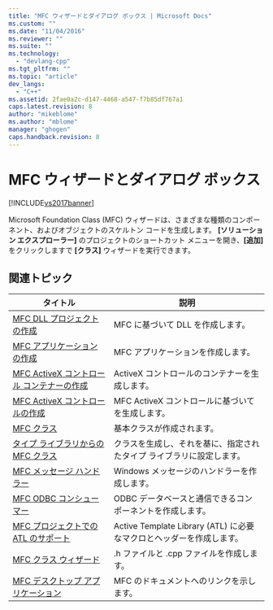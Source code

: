 ```yaml
---
title: "MFC ウィザードとダイアログ ボックス | Microsoft Docs"
ms.custom: ""
ms.date: "11/04/2016"
ms.reviewer: ""
ms.suite: ""
ms.technology: 
  - "devlang-cpp"
ms.tgt_pltfrm: ""
ms.topic: "article"
dev_langs: 
  - "C++"
ms.assetid: 2fae0a2c-d147-4468-a547-f7b85df767a1
caps.latest.revision: 8
author: "mikeblome"
ms.author: "mblome"
manager: "ghogen"
caps.handback.revision: 8
---
```

# MFC ウィザードとダイアログ ボックス
[!INCLUDE[vs2017banner](../../assembler/inline/includes/vs2017banner.md)]

Microsoft Foundation Class \(MFC\) ウィザードは、さまざまな種類のコンポーネント、およびオブジェクトのスケルトン コードを生成します。  **\[ソリューション エクスプローラー\]** のプロジェクトのショートカット メニューを開き、**\[追加\]** をクリックしますで **\[クラス\]** ウィザードを実行できます。  
  
## 関連トピック  
  
|タイトル|説明|  
|----------|--------|  
|[MFC DLL プロジェクトの作成](../../mfc/reference/creating-an-mfc-dll-project.md)|MFC に基づいて DLL を作成します。|  
|[MFC アプリケーションの作成](../../mfc/reference/creating-an-mfc-application.md)|MFC アプリケーションを作成します。|  
|[MFC ActiveX コントロール コンテナーの作成](../../mfc/reference/creating-an-mfc-activex-control-container.md)|ActiveX コントロールのコンテナーを生成します。|  
|[MFC ActiveX コントロールの作成](../../mfc/reference/creating-an-mfc-activex-control.md)|MFC ActiveX コントロールに基づいてを生成します。|  
|[MFC クラス](../../mfc/reference/adding-an-mfc-class.md)|基本クラスが作成されます。|  
|[タイプ ライブラリからの MFC クラス](../../mfc/reference/adding-an-mfc-class-from-a-type-library.md)|クラスを生成し、それを基に、指定されたタイプ ライブラリに設定します。|  
|[MFC メッセージ ハンドラー](../../mfc/reference/adding-an-mfc-message-handler.md)|Windows メッセージのハンドラーを作成します。|  
|[MFC ODBC コンシューマー](../../mfc/reference/adding-an-mfc-odbc-consumer.md)|ODBC データベースと通信できるコンポーネントを作成します。|  
|[MFC プロジェクトでの ATL のサポート](../../mfc/reference/adding-atl-support-to-your-mfc-project.md)|Active Template Library \(ATL\) に必要なマクロとヘッダーを作成します。|  
|[MFC クラス ウィザード](../../mfc/reference/mfc-class-wizard.md)|.h ファイルと .cpp ファイルを作成します。|  
|[MFC デスクトップ アプリケーション](../../mfc/mfc-desktop-applications.md)|MFC のドキュメントへのリンクを示します。|